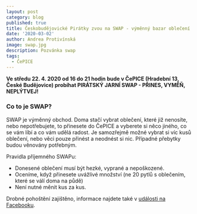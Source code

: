 ```yaml
---
layout: post
category: blog
published: true
title: Českobudějovické Pirátky zvou na SWAP - výměnný bazar oblečení
date: '2020-03-02'
author: Andrea Protivínská
image: swap.jpg
description: Pozvánka swap
tags:
  - ČePICE
---
```

**Ve středu 22. 4. 2020 od 16 do 21 hodin bude v ČePICE (Hradební 13, České Budějovice) probíhat PIRÁTSKÝ JARNÍ SWAP - PŘINES, VYMĚŇ, NEPLÝTVEJ!**

### Co to je SWAP?
SWAP je výměnný obchod. Doma stačí vybrat oblečení, které již nenosíte, nebo nepotřebujete, to přinesete do ČePICE a vyberete si něco jiného, co se vám líbí a co vám udělá radost. Je samozřejmě možné vybrat si víc kusů oblečení, nebo věci pouze přinést a neodnést si nic. Případné přebytky budou věnovány potřebným.

Pravidla příjemného SWAPu:

* Donesené oblečení musí být hezké, vyprané a nepoškozené.
* Oceníme, když přinesete uvážlivé množství (ne 20 pytlů s oblečením, které se válí doma na půdě)
* Není nutné měnit kus za kus.

Drobné pohoštění zajištěno, informace najdete také v [události na Facebooku](https://www.facebook.com/events/s/swap-prines-vymen-neplytvej/203252287426843/).
